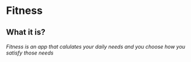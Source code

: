 # Fitness
  ## What it is?
  ###### Fitness is an app that calulates your daily needs and you choose how you satisfy those needs
  
